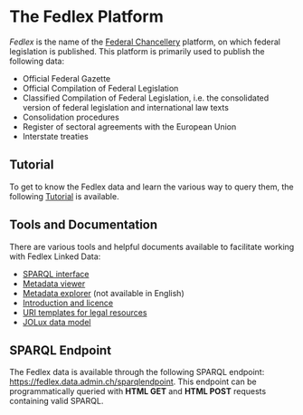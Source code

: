 # The Fedlex Platform

*Fedlex* is the name of the <a href="https://www.fedlex.admin.ch" target="_blank">Federal Chancellery</a> platform, on which federal legislation is published. This platform is primarily used to publish the following data:

* Official Federal Gazette
* Official Compilation of Federal Legislation
* Classified Compilation of Federal Legislation, i.e. the consolidated version of federal legislation and international law texts
* Consolidation procedures
* Register of sectoral agreements with the European Union
* Interstate treaties

## Tutorial

To get to know the Fedlex data and learn the various way to query them, the following <a href="https://swissfederalarchives.github.io/LD-Tutorials/lab?path=fedlex.ipynb" target="_blank">Tutorial</a> is available.

## Tools and Documentation

There are various tools and helpful documents available to facilitate working with Fedlex Linked Data:

* <a href="https://fedlex.data.admin.ch/en-CH/sparql" target="_blank">SPARQL interface</a>
* <a href="https://fedlex.data.admin.ch/en-CH/metadata" target="_blank">Metadata viewer</a>
* <a href="https://fedlex.data.admin.ch/vocabularies/de/" target="_blank">Metadata explorer</a> (not available in English)
* <a href="https://fedlex.data.admin.ch/en-CH/home/intro" target="_blank">Introduction and licence</a>
* <a href="https://fedlex.data.admin.ch/en-CH/home/convention" target="_blank">URI templates for legal resources</a>
* <a href="https://fedlex.data.admin.ch/en-CH/home/models" target="_blank">JOLux data model</a>

## SPARQL Endpoint

The Fedlex data is available through the following SPARQL endpoint: https://fedlex.data.admin.ch/sparqlendpoint. This endpoint can be programmatically queried with **HTML GET** and **HTML POST** requests containing valid SPARQL.